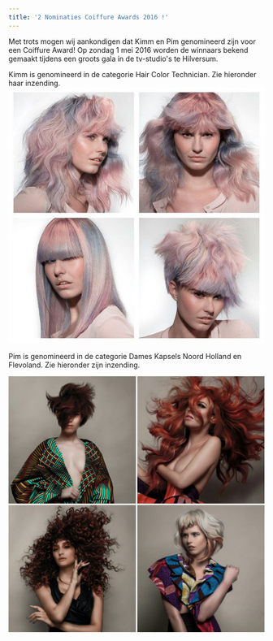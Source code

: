 ```yaml
---
title: '2 Nominaties Coiffure Awards 2016 !'
---
```



Met trots mogen wij aankondigen dat Kimm en Pim genomineerd zijn voor een Coiffure Award! Op zondag 1 mei 2016 worden de winnaars bekend gemaakt tijdens een groots gala in de tv-studio's te Hilversum.

Kimm is genomineerd in de categorie Hair Color Technician. Zie hieronder haar inzending.![](/uploads/versions/coiffure-awards-kimm-kapper-amsterdam---x----640-640x---.jpg)

Pim is genomineerd in de categorie Dames Kapsels Noord Holland en Flevoland. Zie hieronder zijn inzending.

![](/uploads/versions/coiffure-awards-pim-kapper-amsterdam---x----1564-1564x---.jpg)